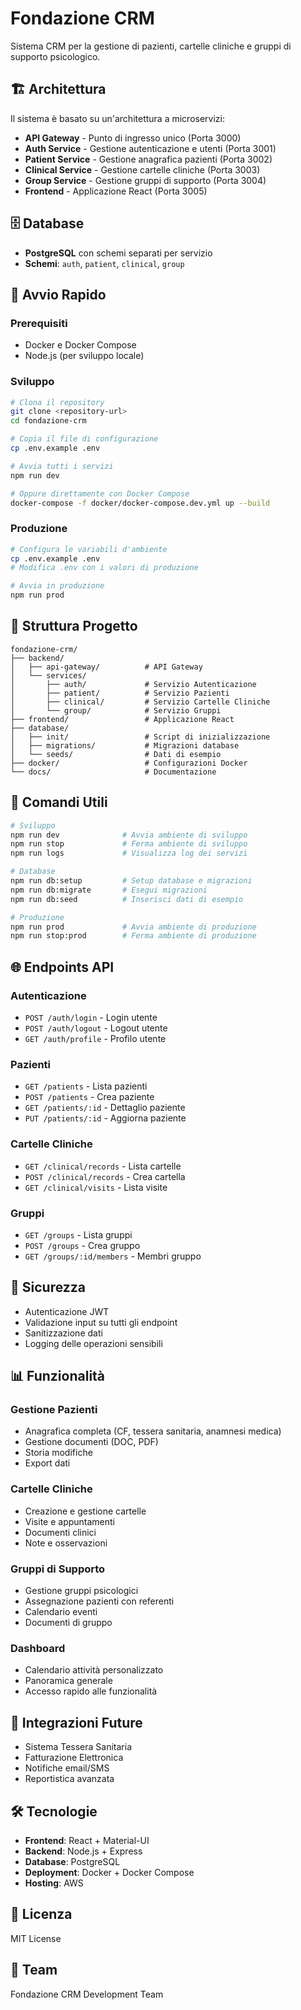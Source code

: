 # Fondazione CRM

Sistema CRM per la gestione di pazienti, cartelle cliniche e gruppi di supporto psicologico.

## 🏗️ Architettura

Il sistema è basato su un'architettura a microservizi:

- **API Gateway** - Punto di ingresso unico (Porta 3000)
- **Auth Service** - Gestione autenticazione e utenti (Porta 3001)
- **Patient Service** - Gestione anagrafica pazienti (Porta 3002)
- **Clinical Service** - Gestione cartelle cliniche (Porta 3003)
- **Group Service** - Gestione gruppi di supporto (Porta 3004)
- **Frontend** - Applicazione React (Porta 3005)

## 🗄️ Database

- **PostgreSQL** con schemi separati per servizio
- **Schemi**: `auth`, `patient`, `clinical`, `group`

## 🚀 Avvio Rapido

### Prerequisiti

- Docker e Docker Compose
- Node.js (per sviluppo locale)

### Sviluppo

```bash
# Clona il repository
git clone <repository-url>
cd fondazione-crm

# Copia il file di configurazione
cp .env.example .env

# Avvia tutti i servizi
npm run dev

# Oppure direttamente con Docker Compose
docker-compose -f docker/docker-compose.dev.yml up --build
```

### Produzione

```bash
# Configura le variabili d'ambiente
cp .env.example .env
# Modifica .env con i valori di produzione

# Avvia in produzione
npm run prod
```

## 📁 Struttura Progetto

```
fondazione-crm/
├── backend/
│   ├── api-gateway/          # API Gateway
│   └── services/
│       ├── auth/             # Servizio Autenticazione
│       ├── patient/          # Servizio Pazienti
│       ├── clinical/         # Servizio Cartelle Cliniche
│       └── group/            # Servizio Gruppi
├── frontend/                 # Applicazione React
├── database/
│   ├── init/                 # Script di inizializzazione
│   ├── migrations/           # Migrazioni database
│   └── seeds/                # Dati di esempio
├── docker/                   # Configurazioni Docker
└── docs/                     # Documentazione
```

## 🔧 Comandi Utili

```bash
# Sviluppo
npm run dev              # Avvia ambiente di sviluppo
npm run stop             # Ferma ambiente di sviluppo
npm run logs             # Visualizza log dei servizi

# Database
npm run db:setup         # Setup database e migrazioni
npm run db:migrate       # Esegui migrazioni
npm run db:seed          # Inserisci dati di esempio

# Produzione
npm run prod             # Avvia ambiente di produzione
npm run stop:prod        # Ferma ambiente di produzione
```

## 🌐 Endpoints API

### Autenticazione
- `POST /auth/login` - Login utente
- `POST /auth/logout` - Logout utente
- `GET /auth/profile` - Profilo utente

### Pazienti
- `GET /patients` - Lista pazienti
- `POST /patients` - Crea paziente
- `GET /patients/:id` - Dettaglio paziente
- `PUT /patients/:id` - Aggiorna paziente

### Cartelle Cliniche
- `GET /clinical/records` - Lista cartelle
- `POST /clinical/records` - Crea cartella
- `GET /clinical/visits` - Lista visite

### Gruppi
- `GET /groups` - Lista gruppi
- `POST /groups` - Crea gruppo
- `GET /groups/:id/members` - Membri gruppo

## 🔐 Sicurezza

- Autenticazione JWT
- Validazione input su tutti gli endpoint
- Sanitizzazione dati
- Logging delle operazioni sensibili

## 📊 Funzionalità

### Gestione Pazienti
- Anagrafica completa (CF, tessera sanitaria, anamnesi medica)
- Gestione documenti (DOC, PDF)
- Storia modifiche
- Export dati

### Cartelle Cliniche
- Creazione e gestione cartelle
- Visite e appuntamenti
- Documenti clinici
- Note e osservazioni

### Gruppi di Supporto
- Gestione gruppi psicologici
- Assegnazione pazienti con referenti
- Calendario eventi
- Documenti di gruppo

### Dashboard
- Calendario attività personalizzato
- Panoramica generale
- Accesso rapido alle funzionalità

## 🔮 Integrazioni Future

- Sistema Tessera Sanitaria
- Fatturazione Elettronica
- Notifiche email/SMS
- Reportistica avanzata

## 🛠️ Tecnologie

- **Frontend**: React + Material-UI
- **Backend**: Node.js + Express
- **Database**: PostgreSQL
- **Deployment**: Docker + Docker Compose
- **Hosting**: AWS

## 📝 Licenza

MIT License

## 👥 Team

Fondazione CRM Development Team
